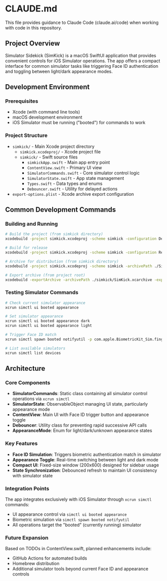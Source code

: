 # CLAUDE.md

This file provides guidance to Claude Code (claude.ai/code) when working with code in this repository.

## Project Overview

Simulator Sidekick (SimKick) is a macOS SwiftUI application that provides convenient controls for iOS Simulator operations. The app offers a compact interface for common simulator tasks like triggering Face ID authentication and toggling between light/dark appearance modes.

## Development Environment

### Prerequisites
- Xcode (with command line tools)
- macOS development environment
- iOS Simulator must be running ("booted") for commands to work

### Project Structure
- `simkick/` - Main Xcode project directory
  - `simkick.xcodeproj/` - Xcode project file
  - `simkick/` - Swift source files
    - `simkickApp.swift` - Main app entry point
    - `ContentView.swift` - Primary UI view
    - `SimulatorCommands.swift` - Core simulator control logic
    - `SimulatorState.swift` - App state management
    - `Types.swift` - Data types and enums
    - `Debouncer.swift` - Utility for delayed actions
- `export-options.plist` - Xcode archive export configuration

## Common Development Commands

### Building and Running
```bash
# Build the project (from simkick directory)
xcodebuild -project simkick.xcodeproj -scheme simkick -configuration Debug

# Build for release
xcodebuild -project simkick.xcodeproj -scheme simkick -configuration Release

# Archive for distribution (from simkick directory)
xcodebuild -project simkick.xcodeproj -scheme simkick -archivePath ./SimKick.xcarchive archive

# Export archive (from project root)
xcodebuild -exportArchive -archivePath ./simkick/SimKick.xcarchive -exportPath ./build -exportOptionsPlist export-options.plist
```

### Testing Simulator Commands
```bash
# Check current simulator appearance
xcrun simctl ui booted appearance

# Set simulator appearance
xcrun simctl ui booted appearance dark
xcrun simctl ui booted appearance light

# Trigger Face ID match
xcrun simctl spawn booted notifyutil -p com.apple.BiometricKit_Sim.fingerTouch.match

# List available simulators
xcrun simctl list devices
```

## Architecture

### Core Components
- **SimulatorCommands**: Static class containing all simulator control operations via `xcrun simctl`
- **SimulatorState**: ObservableObject managing UI state, particularly appearance mode
- **ContentView**: Main UI with Face ID trigger button and appearance toggle
- **Debouncer**: Utility class for preventing rapid successive API calls
- **AppearanceMode**: Enum for light/dark/unknown appearance states

### Key Features
- **Face ID Simulation**: Triggers biometric authentication match in simulator
- **Appearance Toggle**: Real-time switching between light and dark mode
- **Compact UI**: Fixed-size window (200x600) designed for sidebar usage
- **State Synchronization**: Debounced refresh to maintain UI consistency with simulator state

### Integration Points
The app integrates exclusively with iOS Simulator through `xcrun simctl` commands:
- UI appearance control via `simctl ui booted appearance`
- Biometric simulation via `simctl spawn booted notifyutil`
- All operations target the "booted" (currently running) simulator

### Future Expansion
Based on TODOs in ContentView.swift, planned enhancements include:
- GitHub Actions for automated builds
- Homebrew distribution
- Additional simulator tools beyond current Face ID and appearance controls